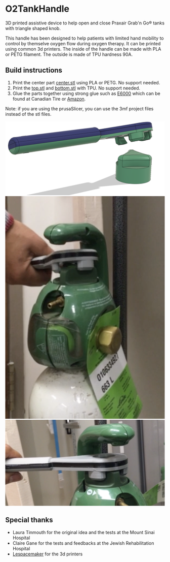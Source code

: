 # O2TankHandle
3D printed assistive device to help open and close Praxair Grab'n Go® tanks with triangle shaped knob.

This handle has been designed to help patients with limited hand mobility to control by themselve oxygen flow during oxygen therapy.  It can be printed using common 3d printers. The inside of the handle can be made with PLA or PETG filament.  The outside is made of TPU hardness 90A.

## Build instructions
1. Print the center part [center.stl](variants/3parts/center.stl) using PLA or PETG. No support needed.
2. Print the [top.stl](variants/3parts/top.stl)  and [bottom.stl](variants/3parts/bottom.stl) with TPU. No support needed.
3. Glue the parts together using strong glue such as [E6000](https://eclecticproducts.com/product/e6000-industrial-adhesive/) which can be found at Canadian Tire or [Amazon](https://www.amazon.ca/Eclectic-EU10570110-Multi-purpose-Waterproof-Paintable/dp/B07MWH2Q4Z/ref=sr_1_5?dib=eyJ2IjoiMSJ9.aAfEi18wPfPPA_T1W8HiuTdHqN07RUhsRiUlvNAYgncpHXs6zlXjQPJB76fmRrpjLHt5T0j9_xNX5GLTLgnnNgu4p62iIZ0bjuie_AqLtjycfxm4bnsWxuTGKqfk1UQ9qNO1uksSuBphQ_2TcQtQCUPy-rhSWuJQ-iqRBBgHoyJiuwzNYulU4BJ4KU7BRanTDvfaqPULCGOLLYkvruxnOfoAFUv7JZObp_g9llKb54IwMMt21K42alQ_Mwp69ZLF6PIo8fu0rpLQYTDeg3BYPyf2JKEUebpyaNZZh5FRvTg.SAH2V6eWeXhl_FEsRLjoJSgqIzV1tD4AKo_M-27nl3U&dib_tag=se&hvadid=667162311008&hvdev=c&hvlocphy=9061029&hvnetw=g&hvqmt=e&hvrand=8512622173798829721&hvtargid=kwd-364888053517&hydadcr=20569_13479352&keywords=e6000+glue&qid=1712170475&sr=8-5).

Note: if you are using the prusaSlicer, you can use the 3mf project files instead of the stl files.

![handle1](preview.png)
![handle2](preview-2.png)
![handle3](preview-3.png)

## Special thanks
- Laura Tinmouth for the original idea and the tests at the Mount Sinai Hospital
- Claire Gane for the tests and feedbacks at the Jewish Rehabilitation Hospital
- [Lespacemaker](https://www.lespacemaker.com/en) for the 3d printers

